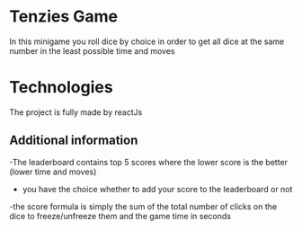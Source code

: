 <h1>Tenzies Game</h1>
In this minigame you roll dice by choice in order to get all dice at the same number in the least possible time and moves

<h1>Technologies</h1>
The project is fully made by reactJs
<h2> Additional information </h2>
-The leaderboard contains top 5 scores where the lower score is the better (lower time and moves)

- you have the choice whether to add your score to the leaderboard or not

-the score formula is simply the sum of the total number of clicks on the dice to freeze/unfreeze them and the game time in seconds



